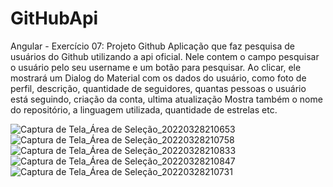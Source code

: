 # GitHubApi
Angular - Exercício 07: Projeto Github
Aplicação que faz pesquisa de usuários do Github utilizando a api oficial.
Nele contem o campo pesquisar o usuário pelo seu username e um botão para pesquisar. Ao clicar, ele mostrará um Dialog do Material com os dados do usuário,
como foto de perfil, descrição, quantidade de seguidores, quantas pessoas o usuário está seguindo, criação da conta, ultima atualização
Mostra também o nome do repositório, a linguagem utilizada, quantidade de estrelas etc.

![Captura de Tela_Área de Seleção_20220328210653](https://user-images.githubusercontent.com/90224120/160507518-85efebad-5345-40d3-b191-a217cac1c122.png)
![Captura de Tela_Área de Seleção_20220328210758](https://user-images.githubusercontent.com/90224120/160507456-7ea860e6-81f0-4ef3-a6d0-4748b7940b33.png)
![Captura de Tela_Área de Seleção_20220328210833](https://user-images.githubusercontent.com/90224120/160507480-b397e248-bf78-4fe9-af92-b98945c45345.png)
![Captura de Tela_Área de Seleção_20220328210847](https://user-images.githubusercontent.com/90224120/160507486-e2db86a8-1afa-4266-90b7-1857be6219e1.png)
![Captura de Tela_Área de Seleção_20220328210731](https://user-images.githubusercontent.com/90224120/160507544-1169db7b-414d-40cd-8df4-aa2077966518.png)
